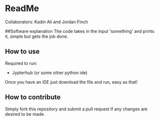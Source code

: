 # ReadMe

Collaborators: Kadin Ali and Jordan Finch

##Software explanation
The code takes in the input 'something' and prints it, simple but gets the job done.

## How to use
Required to run:
  * Jypterhub (or some other python ide)

Once you have an IDE just download the file and run, easy as that!

## How to contribute
Simply fork this repository and submit a pull request if any changes are desired to be made.
